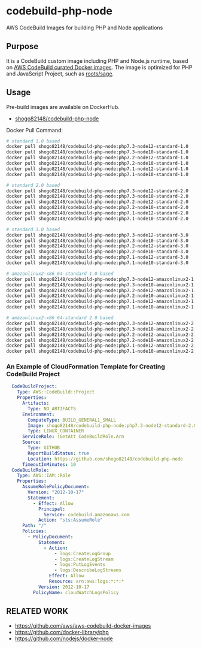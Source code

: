 # codebuild-php-node
AWS CodeBuild Images for building PHP and Node applications

## Purpose

It is a CodeBuild custom image including PHP and Node.js runtime, based on [AWS CodeBuild curated Docker images](https://github.com/aws/aws-codebuild-docker-images).
The image is optimized for PHP and JavaScript Project, such as [roots/sage](https://github.com/roots/sage).

## Usage

Pre-build images are available on DockerHub.

- [shogo82148/codebuild-php-node](https://hub.docker.com/r/shogo82148/codebuild-php-node)

Docker Pull Command:

```bash
# standard 1.0 based
docker pull shogo82148/codebuild-php-node:php7.3-node12-standard-1.0
docker pull shogo82148/codebuild-php-node:php7.3-node10-standard-1.0
docker pull shogo82148/codebuild-php-node:php7.2-node12-standard-1.0
docker pull shogo82148/codebuild-php-node:php7.2-node10-standard-1.0
docker pull shogo82148/codebuild-php-node:php7.1-node12-standard-1.0
docker pull shogo82148/codebuild-php-node:php7.1-node10-standard-1.0

# standard 2.0 based
docker pull shogo82148/codebuild-php-node:php7.3-node12-standard-2.0
docker pull shogo82148/codebuild-php-node:php7.3-node10-standard-2.0
docker pull shogo82148/codebuild-php-node:php7.2-node12-standard-2.0
docker pull shogo82148/codebuild-php-node:php7.2-node10-standard-2.0
docker pull shogo82148/codebuild-php-node:php7.1-node12-standard-2.0
docker pull shogo82148/codebuild-php-node:php7.1-node10-standard-2.0

# standard 3.0 based
docker pull shogo82148/codebuild-php-node:php7.3-node12-standard-3.0
docker pull shogo82148/codebuild-php-node:php7.3-node10-standard-3.0
docker pull shogo82148/codebuild-php-node:php7.2-node12-standard-3.0
docker pull shogo82148/codebuild-php-node:php7.2-node10-standard-3.0
docker pull shogo82148/codebuild-php-node:php7.1-node12-standard-3.0
docker pull shogo82148/codebuild-php-node:php7.1-node10-standard-3.0

# amazonlinux2-x86_64-standard 1.0 based
docker pull shogo82148/codebuild-php-node:php7.3-node12-amazonlinux2-1.0
docker pull shogo82148/codebuild-php-node:php7.3-node10-amazonlinux2-1.0
docker pull shogo82148/codebuild-php-node:php7.2-node12-amazonlinux2-1.0
docker pull shogo82148/codebuild-php-node:php7.2-node10-amazonlinux2-1.0
docker pull shogo82148/codebuild-php-node:php7.1-node12-amazonlinux2-1.0
docker pull shogo82148/codebuild-php-node:php7.1-node10-amazonlinux2-1.0

# amazonlinux2-x86_64-standard 2.0 based
docker pull shogo82148/codebuild-php-node:php7.3-node12-amazonlinux2-2.0
docker pull shogo82148/codebuild-php-node:php7.3-node10-amazonlinux2-2.0
docker pull shogo82148/codebuild-php-node:php7.2-node12-amazonlinux2-2.0
docker pull shogo82148/codebuild-php-node:php7.2-node10-amazonlinux2-2.0
docker pull shogo82148/codebuild-php-node:php7.1-node12-amazonlinux2-2.0
docker pull shogo82148/codebuild-php-node:php7.1-node10-amazonlinux2-2.0
```

### An Example of CloudFormation Template for Creating CodeBuild Project

```yaml
  CodeBuildProject:
    Type: AWS::CodeBuild::Project
    Properties:
      Artifacts:
        Type: NO_ARTIFACTS
      Environment:
        ComputeType: BUILD_GENERAL1_SMALL
        Image: shogo82148/codebuild-php-node:php7.3-node12-standard-2.0
        Type: LINUX_CONTAINER
      ServiceRole: !GetAtt CodeBuildRole.Arn
      Source:
        Type: GITHUB
        ReportBuildStatus: true
        Location: https://github.com/shogo82148/codebuild-php-node
      TimeoutInMinutes: 10
  CodeBuildRole:
    Type: AWS::IAM::Role
    Properties:
      AssumeRolePolicyDocument:
        Version: "2012-10-17"
        Statement:
          - Effect: Allow
            Principal:
              Service: codebuild.amazonaws.com
            Action: "sts:AssumeRole"
      Path: "/"
      Policies:
        - PolicyDocument:
            Statement:
              - Action:
                  - logs:CreateLogGroup
                  - logs:CreateLogStream
                  - logs:PutLogEvents
                  - logs:DescribeLogStreams
                Effect: Allow
                Resource: arn:aws:logs:*:*:*
            Version: 2012-10-17
          PolicyName: cloudWatchLogsPolicy
```

## RELATED WORK

- https://github.com/aws/aws-codebuild-docker-images
- https://github.com/docker-library/php
- https://github.com/nodejs/docker-node
